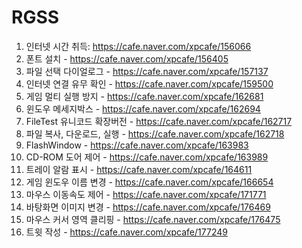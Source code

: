 # RGSS
1. 인터넷 시간 취득: https://cafe.naver.com/xpcafe/156066
2. 폰트 설치 - https://cafe.naver.com/xpcafe/156405
3. 파일 선택 다이얼로그 - https://cafe.naver.com/xpcafe/157137
4. 인터넷 연결 유무 확인 - https://cafe.naver.com/xpcafe/159500
5. 게임 멀티 실행 방지 - https://cafe.naver.com/xpcafe/162681
6. 윈도우 메세지박스 - https://cafe.naver.com/xpcafe/162694
7. FileTest 유니코드 확장버전 - https://cafe.naver.com/xpcafe/162717
8. 파일 복사, 다운로드, 실행 - https://cafe.naver.com/xpcafe/162718
9. FlashWindow - https://cafe.naver.com/xpcafe/163983
10. CD-ROM 도어 제어 - https://cafe.naver.com/xpcafe/163989
11. 트레이 알람 표시 - https://cafe.naver.com/xpcafe/164611
12. 게임 윈도우 이름 변경 - https://cafe.naver.com/xpcafe/166654
13. 마우스 이동속도 제어 - https://cafe.naver.com/xpcafe/171771
14. 바탕화면 이미지 변경 - https://cafe.naver.com/xpcafe/176469
15. 마우스 커서 영역 클리핑 - https://cafe.naver.com/xpcafe/176475
16. 트윗 작성 - https://cafe.naver.com/xpcafe/177249
